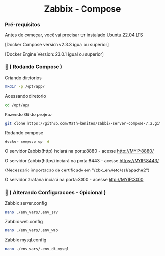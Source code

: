 <h1 align="center">Zabbix - Compose </h1>

### Pré-requisitos

Antes de começar, você vai precisar ter instalado 
[Ubuntu 22.04 LTS ](https://releases.ubuntu.com/jammy/)

[Docker Compose version v2.3.3 igual ou superior]

[Docker Engine Version: 23.0.1 igual ou superior]



### 🎲 ( Rodando Compose )

Criando diretorios
```bash
mkdir -p /opt/app/
```

Acessando diretorio
```bash
cd /opt/app
```

 Fazendo Git do projeto
```bash
git clone https://github.com/Math-benites/zabbix-server-compose-7.2.git . 
```

Rodando compose
```bash
docker compose up -d
```

O servidor Zabbix(http) inciará na porta:8880 - acesse <http://MYIP:8880/>

O servidor Zabbix(https) inciará na porta:8443 - acesse <https://MYIP:8443/>

(Necessario importacao de certificado em "/zbx_env/etc/ssl/apache2")

O servidor Grafana inciará na porta:3000 - acesse <http://MYIP:3000>

### 🔧 ( Alterando Configuracoes - Opicional )

Zabbix server.config
```bash
nano ./env_vars/.env_srv
```

Zabbix web.config
```bash
nano ./env_vars/.env_web
```

Zabbix mysql.config
```bash
nano ./env_vars/.env_db_mysql
```


